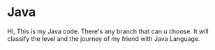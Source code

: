 # Java
Hi, This is my Java code.
There's any branch that can u choose. 
It will classify the level and the journey of my friend with Java Language.
